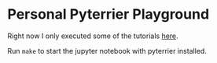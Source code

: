 # Personal Pyterrier Playground

Right now I only executed some of the tutorials [here](https://github.com/terrier-org/pyterrier).

Run `make` to start the jupyter notebook with pyterrier installed.

